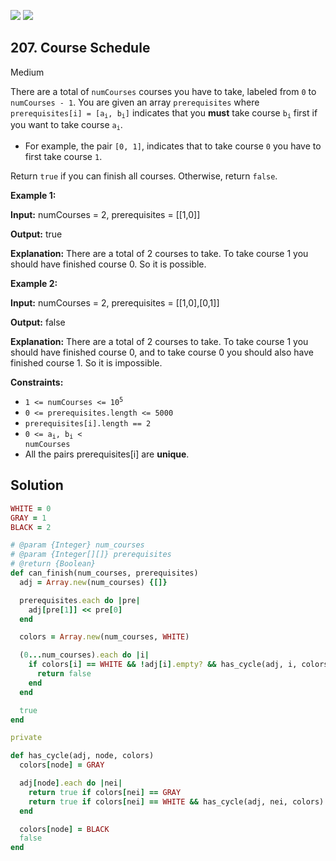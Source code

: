 [![](https://img.shields.io/github/stars/LeetCode-in-Ruby/LeetCode-in-Ruby?label=Stars&style=flat-square)](https://github.com/LeetCode-in-Ruby/LeetCode-in-Ruby)
[![](https://img.shields.io/github/forks/LeetCode-in-Ruby/LeetCode-in-Ruby?label=Fork%20me%20on%20GitHub%20&style=flat-square)](https://github.com/LeetCode-in-Ruby/LeetCode-in-Ruby/fork)

## 207\. Course Schedule

Medium

There are a total of `numCourses` courses you have to take, labeled from `0` to `numCourses - 1`. You are given an array `prerequisites` where <code>prerequisites[i] = [a<sub>i</sub>, b<sub>i</sub>]</code> indicates that you **must** take course <code>b<sub>i</sub></code> first if you want to take course <code>a<sub>i</sub></code>.

*   For example, the pair `[0, 1]`, indicates that to take course `0` you have to first take course `1`.

Return `true` if you can finish all courses. Otherwise, return `false`.

**Example 1:**

**Input:** numCourses = 2, prerequisites = \[\[1,0]]

**Output:** true

**Explanation:** There are a total of 2 courses to take. To take course 1 you should have finished course 0. So it is possible. 

**Example 2:**

**Input:** numCourses = 2, prerequisites = \[\[1,0],[0,1]]

**Output:** false

**Explanation:** There are a total of 2 courses to take. To take course 1 you should have finished course 0, and to take course 0 you should also have finished course 1. So it is impossible. 

**Constraints:**

*   <code>1 <= numCourses <= 10<sup>5</sup></code>
*   `0 <= prerequisites.length <= 5000`
*   `prerequisites[i].length == 2`
*   <code>0 <= a<sub>i</sub>, b<sub>i</sub> < numCourses</code>
*   All the pairs prerequisites[i] are **unique**.

## Solution

```ruby
WHITE = 0
GRAY = 1
BLACK = 2

# @param {Integer} num_courses
# @param {Integer[][]} prerequisites
# @return {Boolean}
def can_finish(num_courses, prerequisites)
  adj = Array.new(num_courses) {[]}

  prerequisites.each do |pre|
    adj[pre[1]] << pre[0]
  end

  colors = Array.new(num_courses, WHITE)

  (0...num_courses).each do |i|
    if colors[i] == WHITE && !adj[i].empty? && has_cycle(adj, i, colors)
      return false
    end
  end

  true
end

private

def has_cycle(adj, node, colors)
  colors[node] = GRAY

  adj[node].each do |nei|
    return true if colors[nei] == GRAY
    return true if colors[nei] == WHITE && has_cycle(adj, nei, colors)
  end

  colors[node] = BLACK
  false
end
```